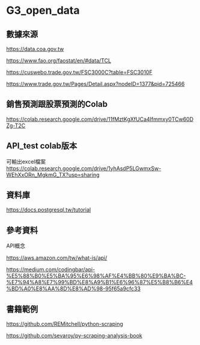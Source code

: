 # G3_open_data

## 數據來源
https://data.coa.gov.tw

https://www.fao.org/faostat/en/#data/TCL

https://cuswebo.trade.gov.tw/FSC3000C?table=FSC3010F

https://www.trade.gov.tw/Pages/Detail.aspx?nodeID=1377&pid=725466

## 銷售預測跟股票預測的Colab
https://colab.research.google.com/drive/11fMztKgXfUCa4Ifmmxy0TCw60DZg-T2C

## API_test colab版本
可輸出excel檔案
https://colab.research.google.com/drive/1yhAsdP5LGwmxSw-WEhXxORn_MgkmG_TX?usp=sharing

## 資料庫
https://docs.postgresql.tw/tutorial

## 參考資料

API概念

https://aws.amazon.com/tw/what-is/api/

https://medium.com/codingbar/api-%E5%88%B0%E5%BA%95%E6%98%AF%E4%BB%80%E9%BA%BC-%E7%94%A8%E7%99%BD%E8%A9%B1%E6%96%87%E5%B8%B6%E4%BD%A0%E8%AA%8D%E8%AD%98-95f65a9cfc33

## 書籍範例
https://github.com/REMitchell/python-scraping

https://github.com/sevaroy/py-scraping-analysis-book
